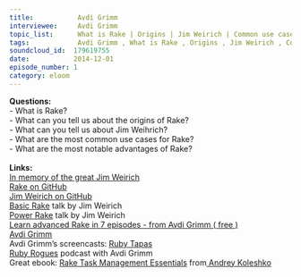 ```yaml
--- 
title:           Avdi Grimm 
interviewee:     Avdi Grimm 
topic_list:      What is Rake | Origins | Jim Weirich | Common use cases | Advantages of Rake
tags:            Avdi Grimm , What is Rake , Origins , Jim Weirich , Common use cases , Advantages of Rake
soundcloud_id:  179619755
date:           2014-12-01
episode_number: 1
category: eloom
---
```


<p class="show_notes_display"><b>Questions:</b><br>- What is Rake?<br>- What can you tell us about the origins of Rake?<br>- What can you tell us about Jim Weihrich?<br>- What are the most common use cases for Rake?<br>- What are the most notable advantages of Rake?<br><br><b>Links:</b><br><a rel="nofollow" target="_blank" href="http://www.youtube.com/watch?v=2ZHJSrF52bc">In memory of the great Jim Weirich</a><br><a rel="nofollow" target="_blank" href="https://github.com/jimweirich/rake">Rake on GitHub</a><br><a rel="nofollow" target="_blank" href="https://github.com/jimweirich">Jim Weirich on GitHub</a><br><a rel="nofollow" target="_blank" href="http://www.youtube.com/watch?v=AFPWDzHWjEY">Basic Rake</a> talk by Jim Weirich<br><a rel="nofollow" target="_blank" href="http://www.youtube.com/watch?v=KaEqZtulOus">Power Rake</a> talk by Jim Weirich<br><a rel="nofollow" target="_blank" href="http://devblog.avdi.org/2014/04/30/learn-advanced-rake-in-7-episodes/">Learn advanced Rake in 7 episodes - from Avdi Grimm ( free )</a><br><a rel="nofollow" target="_blank" href="http://about.avdi.org/">Avdi Grimm</a><br>Avdi Grimm’s screencasts: <a rel="nofollow" target="_blank" href="http://www.rubytapas.com/">Ruby Tapas</a><br><a rel="nofollow" target="_blank" href="http://devchat.tv/ruby-rogues/">Ruby Rogues</a> podcast with Avdi Grimm<br>Great ebook: <a rel="nofollow" target="_blank" href="http://www.amazon.com/Rake-Management-Essentials-Andrey-Koleshko/dp/1783280778">Rake Task Management Essentials</a> from<a rel="nofollow" target="_blank" href="https://twitter.com/ka8725"> Andrey Koleshko</a><br><br><br><br><br><br><br><br><br></p>
